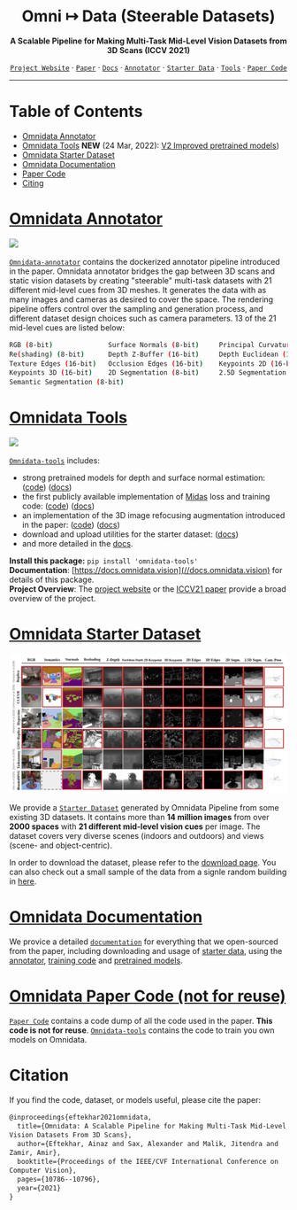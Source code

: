 <div align="center">

# Omni ↦ Data (Steerable Datasets)
  
**A Scalable Pipeline for Making Multi-Task Mid-Level Vision Datasets from 3D Scans (ICCV 2021)**
  

[`Project Website`](https://omnidata.vision) &centerdot; [`Paper`](https://arxiv.org/abs/2110.04994) &centerdot; [`Docs`](//docs.omnidata.vision) &centerdot; [`Annotator`](https://github.com/EPFL-VILAB/omnidata-tools/tree/main/omnidata_annotator) &centerdot; [`Starter Data`](//docs.omnidata.vision/starter_dataset.html) &centerdot;  [`Tools`](https://github.com/EPFL-VILAB/omnidata-tools/tree/main/omnidata_tools/torch) &centerdot; [`Paper Code`](https://github.com/EPFL-VILAB/omnidata-tools/tree/main/paper_code)

</div>

---

Table of Contents
=================
   * [Omnidata Annotator](#omnidata-annotator)
   * [Omnidata Tools](#omnidata-tools) **NEW** (24 Mar, 2022): [V2 Improved pretrained models](https://docs.omnidata.vision/pretrained.html#Pretrained-Models))
   * [Omnidata Starter Dataset](#omnidata-starter-dataset)
   * [Omnidata Documentation](#omnidata-documentation)
   * [Paper Code](#omnidata-paper-code-not-for-reuse)
   * [Citing](#citation)

# [Omnidata Annotator](https://github.com/EPFL-VILAB/omnidata-tools/tree/main/omnidata_annotator)

![](./assets/point_5.gif)

[`Omnidata-annotator`](https://github.com/EPFL-VILAB/omnidata-tools/tree/main/omnidata_annotator) contains the dockerized annotator pipeline introduced in the paper. Omnidata annotator bridges the gap between 3D scans and static vision datasets by creating "steerable" multi-task datasets with 21 different mid-level cues from 3D meshes. It generates the data with as many images and cameras as desired to cover the space. The rendering pipeline offers control over the sampling and generation process, and different dataset design choices such as camera parameters. 13 of the 21 mid-level cues are listed below:
```bash
RGB (8-bit)              Surface Normals (8-bit)     Principal Curvature (8-bit)
Re(shading) (8-bit)      Depth Z-Buffer (16-bit)     Depth Euclidean (16-bit)
Texture Edges (16-bit)   Occlusion Edges (16-bit)    Keypoints 2D (16-bit)
Keypoints 3D (16-bit)    2D Segmentation (8-bit)     2.5D Segmentation (8-bit)
Semantic Segmentation (8-bit)
```

# [Omnidata Tools](https://github.com/EPFL-VILAB/omnidata-tools/tree/main/omnidata_tools/torch)

![](./assets/depth_to_norm.gif)

[`Omnidata-tools`](https://github.com/EPFL-VILAB/omnidata-tools/tree/main/omnidata_tools/torch) includes:

   * strong pretrained models for depth and surface normal estimation: ([code](https://github.com/EPFL-VILAB/omnidata-tools/tree/main/omnidata_tools/torch#pretrained-models)) ([docs](https://docs.omnidata.vision/pretrained.html#Pretrained-Models))
   * the first publicly available implementation of [Midas](https://github.com/isl-org/MiDaS) loss and training code: ([code](https://github.com/EPFL-VILAB/omnidata-tools/tree/main/omnidata_tools/torch#midas-implementation)) ([docs](https://docs.omnidata.vision/training.html#MiDaS-Implementation))
   * an implementation of the 3D image refocusing augmentation introduced in the paper: ([code](https://github.com/EPFL-VILAB/omnidata-tools/tree/main/omnidata_tools/torch#3d-image-refocusing)) ([docs](https://docs.omnidata.vision/training.html#3D-Depth-of-Field-Augmentation))
   * download and upload utilities for the starter dataset: ([docs](https://docs.omnidata.vision/omnitools.html))
   * and more detailed in the [docs](//docs.omnidata.vision).

**Install this package:** `pip install 'omnidata-tools'` <br>
**Documentation**: [https://docs.omnidata.vision](//docs.omnidata.vision) for details of this package.  <br>
**Project Overview**: The [project website](https://omnidata.vision) or the [ICCV21 paper](https://omnidata.vision/#paper) provide a broad overview of the project.

# [Omnidata Starter Dataset](https://docs.omnidata.vision/starter_dataset.html)

![](./assets/starter_dataset.png)

We provide a [`Starter Dataset`](https://docs.omnidata.vision/starter_dataset.html) generated by Omnidata Pipeline from some existing 3D datasets. It contains more than **14 million images** from over **2000 spaces** with **21 different mid-level vision cues** per image. The dataset covers very diverse scenes (indoors and outdoors) and views (scene- and object-centric).

In order to download the dataset, please refer to the [download page](https://docs.omnidata.vision/starter_dataset_download.html). You can also check out a small sample of the data from a signle random building in [here](https://docs.omnidata.vision/starter_dataset.html#Sample-Data).

# [Omnidata Documentation](https://docs.omnidata.vision)
We provice a detailed [`documentation`](https://docs.omnidata.vision) for everything that we open-sourced from the paper, including downloading and usage of [starter data](https://docs.omnidata.vision/starter_dataset.html), using the [annotator](https://docs.omnidata.vision/annotator_usage.html), [training code](https://docs.omnidata.vision/training.html) and [pretrained models](https://docs.omnidata.vision/pretrained.html).


# [Omnidata Paper Code (not for reuse)](https://github.com/EPFL-VILAB/omnidata-tools/tree/main/paper_code)
[`Paper Code`](https://github.com/EPFL-VILAB/omnidata-tools/tree/main/omnidata_tools) contains a code dump of all the code used in the paper. **This code is not for reuse**. [`Omnidata-tools`](https://github.com/EPFL-VILAB/omnidata-tools/tree/main/omnidata_tools) contains the code to train you own models on Omnidata.

# Citation
If you find the code, dataset, or models useful, please cite the paper:
```
@inproceedings{eftekhar2021omnidata,
  title={Omnidata: A Scalable Pipeline for Making Multi-Task Mid-Level Vision Datasets From 3D Scans},
  author={Eftekhar, Ainaz and Sax, Alexander and Malik, Jitendra and Zamir, Amir},
  booktitle={Proceedings of the IEEE/CVF International Conference on Computer Vision},
  pages={10786--10796},
  year={2021}
}
```
